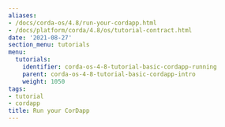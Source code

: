```yaml
---
aliases:
- /docs/corda-os/4.8/run-your-cordapp.html
- /docs/platform/corda/4.8/os/tutorial-contract.html
date: '2021-08-27'
section_menu: tutorials
menu:
  tutorials:
    identifier: corda-os-4-8-tutorial-basic-cordapp-running
    parent: corda-os-4-8-tutorial-basic-cordapp-intro
    weight: 1050
tags:
- tutorial
- cordapp
title: Run your CorDapp
---
```

